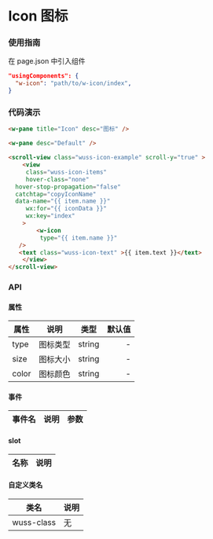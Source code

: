 # Icon 图标

### 使用指南

在 page.json 中引入组件

```json
"usingComponents": {
  "w-icon": "path/to/w-icon/index",
}
```

### 代码演示

```html
<w-pane title="Icon" desc="图标" />

<w-pane desc="Default" />

<scroll-view class="wuss-icon-example" scroll-y="true" >
	<view
	 class="wuss-icon-items"
	 hover-class="none"
  hover-stop-propagation="false"
  catchtap="copyIconName"
  data-name="{{ item.name }}"
	 wx:for="{{ iconData }}"
	 wx:key="index"
	>
		<w-icon
		 type="{{ item.name }}"
   />
   <text class="wuss-icon-text" >{{ item.text }}</text>
	</view>
</scroll-view>
```

### API

#### 属性

| 属性  |   说明   |  类型  | 默认值 |
| ----- | :------: | :----: | -----: |
| type  | 图标类型 | string |      - |
| size  | 图标大小 | string |      - |
| color | 图标颜色 | string |      - |

#### 事件

| 事件名 | 说明 | 参数 |
| ------ | ---- | ---- |


#### slot

| 名称 | 说明 |
| ---- | ---- |


#### 自定义类名

| 类名       | 说明 |
| ---------- | ---- |
| wuss-class | 无   |
